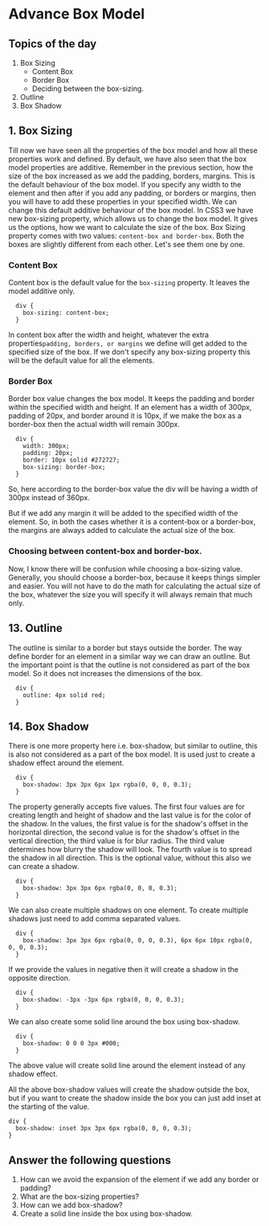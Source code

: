 # Advance Box Model

## Topics of the day

1. Box Sizing
   - Content Box
   - Border Box
   - Deciding between the box-sizing.
2. Outline
3. Box Shadow

## 1. Box Sizing

Till now we have seen all the properties of the box model and how all these properties work and defined. By default, we have also seen that the box model properties are additive. Remember in the previous section, how the size of the box increased as we add the padding, borders, margins. This is the default behaviour of the box model. If you specify any width to the element and then after if you add any padding, or borders or margins, then you will have to add these properties in your specified width.
We can change this default additive behaviour of the box model. In CSS3 we have new box-sizing property, which allows us to change the box model. It gives us the options, how we want to calculate the size of the box.
Box Sizing property comes with two values: `content-box and border-box`. Both the boxes are slightly different from each other. Let's see them one by one.

### Content Box

Content box is the default value for the `box-sizing` property. It leaves the model additive only.

```
  div {
    box-sizing: content-box;
  }
```

In content box after the width and height, whatever the extra properties`padding, borders, or margins` we define will get added to the specified size of the box. If we don't specify any box-sizing property this will be the default value for all the elements.

### Border Box

Border box value changes the box model. It keeps the padding and border within the specified width and height. If an element has a width of 300px, padding of 20px, and border around it is 10px, if we make the box as a border-box then the actual width will remain 300px.

```
  div {
    width: 300px;
    padding: 20px;
    border: 10px solid #272727;
    box-sizing: border-box;
  }
```

So, here according to the border-box value the div will be having a width of 300px instead of 360px.

But if we add any margin it will be added to the specified width of the element. So, in both the cases whether it is a content-box or a border-box, the margins are always added to calculate the actual size of the box.

### Choosing between content-box and border-box.

Now, I know there will be confusion while choosing a box-sizing value. Generally, you should choose a border-box, because it keeps things simpler and easier. You will not have to do the math for calculating the actual size of the box, whatever the size you will specify it will always remain that much only.

## 13. Outline

The outline is similar to a border but stays outside the border. The way define border for an element in a similar way we can draw an outline. But the important point is that the outline is not considered as part of the box model. So it does not increases the dimensions of the box.

```
  div {
    outline: 4px solid red;
  }
```

## 14. Box Shadow

There is one more property here i.e. box-shadow, but similar to outline, this is also not considered as a part of the box model. It is used just to create a shadow effect around the element.

```
  div {
    box-shadow: 3px 3px 6px 1px rgba(0, 0, 0, 0.3);
  }
```

The property generally accepts five values. The first four values are for creating length and height of shadow and the last value is for the color of the shadow.
In the values, the first value is for the shadow's offset in the horizontal direction, the second value is for the shadow's offset in the vertical direction, the third value is for blur radius. The third value determines how blurry the shadow will look. The fourth value is to spread the shadow in all direction. This is the optional value, without this also we can create a shadow.

```
  div {
    box-shadow: 3px 3px 6px rgba(0, 0, 0, 0.3);
  }
```

We can also create multiple shadows on one element. To create multiple shadows just need to add comma separated values.

```
  div {
    box-shadow: 3px 3px 6px rgba(0, 0, 0, 0.3), 6px 6px 10px rgba(0, 0, 0, 0.3);
  }
```

If we provide the values in negative then it will create a shadow in the opposite direction.

```
  div {
    box-shadow: -3px -3px 6px rgba(0, 0, 0, 0.3);
  }
```

We can also create some solid line around the box using box-shadow.

```
  div {
    box-shadow: 0 0 0 3px #000;
  }
```

The above value will create solid line around the element instead of any shadow effect.

All the above box-shadow values will create the shadow outside the box, but if you want to create the shadow inside the box you can just add inset at the starting of the value.

```
div {
  box-shadow: inset 3px 3px 6px rgba(0, 0, 0, 0.3);
}
```

## Answer the following questions

1. How can we avoid the expansion of the element if we add any border or padding?
2. What are the box-sizing properties?
3. How can we add box-shadow?
4. Create a solid line inside the box using box-shadow.
